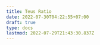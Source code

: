 ```yaml
---
title: Teus Ratio
date: 2022-07-30T04:22:55+07:00
draft: true
type: docs
lastmod: 2022-07-29T21:43:30.837Z
---
```

